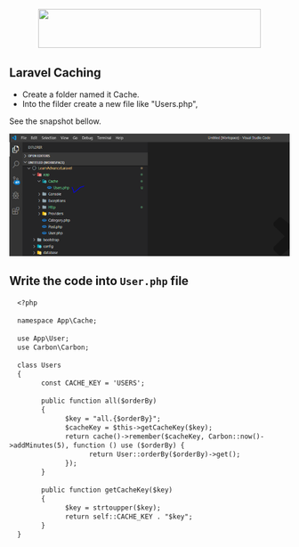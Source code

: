 <p align="center">
  <img src="https://res.cloudinary.com/dtfbvvkyp/image/upload/v1566331377/laravel-logolockup-cmyk-red.svg" width="400" height="70">
</p>


## Laravel Caching

- Create a folder named it Cache.
- Into the filder create a new file like "Users.php", </br>

See the snapshot bellow.
<p align="left">
  <img src="images/users.PNG" width="600" height="220">
</p>

## Write the code into `User.php` file
```
  <?php
  
  namespace App\Cache;

  use App\User;
  use Carbon\Carbon;

  class Users
  {
        const CACHE_KEY = 'USERS';

        public function all($orderBy)
        {
              $key = "all.{$orderBy}";
              $cacheKey = $this->getCacheKey($key);
              return cache()->remember($cacheKey, Carbon::now()->addMinutes(5), function () use ($orderBy) {
                    return User::orderBy($orderBy)->get();
              });
        }

        public function getCacheKey($key)
        {
              $key = strtoupper($key);
              return self::CACHE_KEY . "$key";
        }
  }
```


